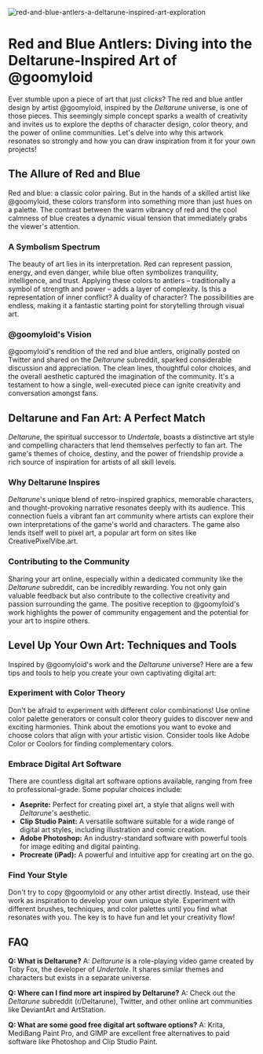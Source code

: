 ![red-and-blue-antlers-a-deltarune-inspired-art-exploration](https://images.pexels.com/photos/33359892/pexels-photo-33359892.jpeg?auto=compress&cs=tinysrgb&fit=crop&h=627&w=1200)

# Red and Blue Antlers: Diving into the Deltarune-Inspired Art of @goomyloid

Ever stumble upon a piece of art that just *clicks*? The red and blue antler design by artist @goomyloid, inspired by the *Deltarune* universe, is one of those pieces. This seemingly simple concept sparks a wealth of creativity and invites us to explore the depths of character design, color theory, and the power of online communities. Let's delve into why this artwork resonates so strongly and how you can draw inspiration from it for your own projects!

## The Allure of Red and Blue

Red and blue: a classic color pairing. But in the hands of a skilled artist like @goomyloid, these colors transform into something more than just hues on a palette. The contrast between the warm vibrancy of red and the cool calmness of blue creates a dynamic visual tension that immediately grabs the viewer's attention.

### A Symbolism Spectrum

The beauty of art lies in its interpretation. Red can represent passion, energy, and even danger, while blue often symbolizes tranquility, intelligence, and trust. Applying these colors to antlers – traditionally a symbol of strength and power – adds a layer of complexity. Is this a representation of inner conflict? A duality of character? The possibilities are endless, making it a fantastic starting point for storytelling through visual art.

### @goomyloid's Vision

@goomyloid's rendition of the red and blue antlers, originally posted on Twitter and shared on the *Deltarune* subreddit, sparked considerable discussion and appreciation. The clean lines, thoughtful color choices, and the overall aesthetic captured the imagination of the community. It's a testament to how a single, well-executed piece can ignite creativity and conversation amongst fans.

## Deltarune and Fan Art: A Perfect Match

*Deltarune*, the spiritual successor to *Undertale*, boasts a distinctive art style and compelling characters that lend themselves perfectly to fan art. The game's themes of choice, destiny, and the power of friendship provide a rich source of inspiration for artists of all skill levels.

### Why Deltarune Inspires

*Deltarune*'s unique blend of retro-inspired graphics, memorable characters, and thought-provoking narrative resonates deeply with its audience. This connection fuels a vibrant fan art community where artists can explore their own interpretations of the game's world and characters. The game also lends itself well to pixel art, a popular art form on sites like CreativePixelVibe.art.

### Contributing to the Community

Sharing your art online, especially within a dedicated community like the *Deltarune* subreddit, can be incredibly rewarding. You not only gain valuable feedback but also contribute to the collective creativity and passion surrounding the game. The positive reception to @goomyloid's work highlights the power of community engagement and the potential for your art to inspire others.

## Level Up Your Own Art: Techniques and Tools

Inspired by @goomyloid's work and the *Deltarune* universe? Here are a few tips and tools to help you create your own captivating digital art:

### Experiment with Color Theory

Don't be afraid to experiment with different color combinations! Use online color palette generators or consult color theory guides to discover new and exciting harmonies. Think about the emotions you want to evoke and choose colors that align with your artistic vision. Consider tools like Adobe Color or Coolors for finding complementary colors.

### Embrace Digital Art Software

There are countless digital art software options available, ranging from free to professional-grade. Some popular choices include:

*   **Aseprite:** Perfect for creating pixel art, a style that aligns well with *Deltarune*'s aesthetic.
*   **Clip Studio Paint:** A versatile software suitable for a wide range of digital art styles, including illustration and comic creation.
*   **Adobe Photoshop:** An industry-standard software with powerful tools for image editing and digital painting.
*   **Procreate (iPad):** A powerful and intuitive app for creating art on the go.

### Find Your Style

Don't try to copy @goomyloid or any other artist directly. Instead, use their work as inspiration to develop your own unique style. Experiment with different brushes, techniques, and color palettes until you find what resonates with you. The key is to have fun and let your creativity flow!

## FAQ

**Q: What is Deltarune?**
A: *Deltarune* is a role-playing video game created by Toby Fox, the developer of *Undertale*. It shares similar themes and characters but exists in a separate universe.

**Q: Where can I find more art inspired by Deltarune?**
A: Check out the *Deltarune* subreddit (r/Deltarune), Twitter, and other online art communities like DeviantArt and ArtStation.

**Q: What are some good free digital art software options?**
A: Krita, MediBang Paint Pro, and GIMP are excellent free alternatives to paid software like Photoshop and Clip Studio Paint.
